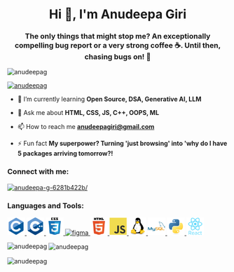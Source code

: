 <h1 align="center">Hi 👋, I'm Anudeepa Giri</h1>
<h3 align="center">The only things that might stop me? An exceptionally compelling bug report or a very strong coffee ☕. Until then, chasing bugs on! 🚀</h3>

<p align="left"> <img src="https://komarev.com/ghpvc/?username=anudeepag&label=Profile%20views&color=0e75b6&style=flat" alt="anudeepag" /> </p>

<p align="left"> <a href="https://github.com/ryo-ma/github-profile-trophy"><img src="https://github-profile-trophy.vercel.app/?username=anudeepag" alt="anudeepag" /></a> </p>

- 🌱 I’m currently learning **Open Source, DSA, Generative AI, LLM**

- 💬 Ask me about **HTML, CSS, JS, C++, OOPS, ML**

- 📫 How to reach me **anudeepagiri@gmail.com**

- ⚡ Fun fact **My superpower? Turning 'just browsing' into 'why do I have 5 packages arriving tomorrow?!**

<h3 align="left">Connect with me:</h3>
<p align="left">
<a href="https://linkedin.com/in/anudeepa-g-6281b422b/" target="blank"><img align="center" src="https://raw.githubusercontent.com/rahuldkjain/github-profile-readme-generator/master/src/images/icons/Social/linked-in-alt.svg" alt="anudeepa-g-6281b422b/" height="30" width="40" /></a>
</p>

<h3 align="left">Languages and Tools:</h3>
<p align="left"> <a href="https://www.cprogramming.com/" target="_blank" rel="noreferrer"> <img src="https://raw.githubusercontent.com/devicons/devicon/master/icons/c/c-original.svg" alt="c" width="40" height="40"/> </a> <a href="https://www.w3schools.com/cpp/" target="_blank" rel="noreferrer"> <img src="https://raw.githubusercontent.com/devicons/devicon/master/icons/cplusplus/cplusplus-original.svg" alt="cplusplus" width="40" height="40"/> </a> <a href="https://www.w3schools.com/css/" target="_blank" rel="noreferrer"> <img src="https://raw.githubusercontent.com/devicons/devicon/master/icons/css3/css3-original-wordmark.svg" alt="css3" width="40" height="40"/> </a> <a href="https://www.figma.com/" target="_blank" rel="noreferrer"> <img src="https://www.vectorlogo.zone/logos/figma/figma-icon.svg" alt="figma" width="40" height="40"/> </a> <a href="https://www.w3.org/html/" target="_blank" rel="noreferrer"> <img src="https://raw.githubusercontent.com/devicons/devicon/master/icons/html5/html5-original-wordmark.svg" alt="html5" width="40" height="40"/> </a> <a href="https://developer.mozilla.org/en-US/docs/Web/JavaScript" target="_blank" rel="noreferrer"> <img src="https://raw.githubusercontent.com/devicons/devicon/master/icons/javascript/javascript-original.svg" alt="javascript" width="40" height="40"/> </a> <a href="https://www.linux.org/" target="_blank" rel="noreferrer"> <img src="https://raw.githubusercontent.com/devicons/devicon/master/icons/linux/linux-original.svg" alt="linux" width="40" height="40"/> </a> <a href="https://www.mysql.com/" target="_blank" rel="noreferrer"> <img src="https://raw.githubusercontent.com/devicons/devicon/master/icons/mysql/mysql-original-wordmark.svg" alt="mysql" width="40" height="40"/> </a> <a href="https://www.python.org" target="_blank" rel="noreferrer"> <img src="https://raw.githubusercontent.com/devicons/devicon/master/icons/python/python-original.svg" alt="python" width="40" height="40"/> </a> <a href="https://reactjs.org/" target="_blank" rel="noreferrer"> <img src="https://raw.githubusercontent.com/devicons/devicon/master/icons/react/react-original-wordmark.svg" alt="react" width="40" height="40"/> </a> </p>

<p><img align="left" src="https://github-readme-stats.vercel.app/api/top-langs?username=anudeepag&show_icons=true&locale=en&layout=compact" alt="anudeepag" /></p>

<p>&nbsp;<img align="center" src="https://github-readme-stats.vercel.app/api?username=anudeepag&show_icons=true&locale=en" alt="anudeepag" /></p>

<p><img align="center" src="https://github-readme-streak-stats.herokuapp.com/?user=anudeepag&" alt="anudeepag" /></p>
